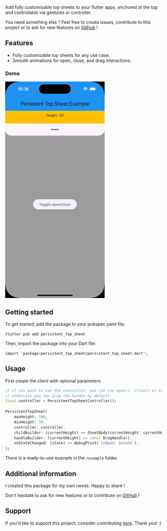 <!-- 

This README describes the package. If you publish this package to pub.dev,
this README's contents appear on the landing page for your package.

For information about how to write a good package README, see the guide for
[writing package pages](https://dart.dev/guides/libraries/writing-package-pages). 

For general information about developing packages, see the Dart guide for
[creating packages](https://dart.dev/guides/libraries/create-library-packages)
and the Flutter guide for
[developing packages and plugins](https://flutter.dev/developing-packages). 

commands :

dart doc
dart format .
flutter pub publish --dry-run
-->



Add fully customisable top sheets to your flutter apps, anchored at the top and controllable via gestures or controller.

You need something else ? Feel free to create issues, contribute to this project or to ask for new features on [GitHub](https://github.com/tempo-riz/persistent_top_sheet) !


## Features

- Fully customizable top sheets for any use case.
- Smooth animations for open, close, and drag interactions.

### Demo

![Demo](assets/demo.gif)


## Getting started

To get started, add the package to your pubspec.yaml file:

`flutter pub add persistent_top_sheet`

Then, import the package into your Dart file:

`import 'package:persistent_top_sheet/persistent_top_sheet.dart';`


## Usage

First create the client with optional parameters
```dart
// if you want to use the controller, you can use open(), close() or toggle()
// otherwise you can drag the handle by default
final controller = PersistentTopSheetController();

PersistentTopSheet(
    maxHeight: 500,
    minHeight: 50,
    controller: controller,
    childBuilder: (currentHeight) => SheetBody(currentHeight: currentHeight),
    handleBuilder: (currentHeight) => const DragHandle(),
    onStateChanged: (state) => debugPrint('isOpen: $state'),
);
```

There is a ready-to-use example in the `/example` folder.


## Additional information

I created this package for my own needs. Happy to share !

Don't hesitate to ask for new features or to contribute on [GitHub](https://github.com/tempo-riz/persistent_top_sheet) !

## Support

If you'd like to support this project, consider contributing [here](https://github.com/sponsors/tempo-riz). Thank you! :)
